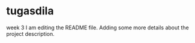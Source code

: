 # tugasdila
week 3
I am editing the README file. Adding some more details about the project description.
